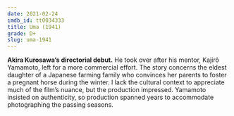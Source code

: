 ```yaml
---
date: 2021-02-24
imdb_id: tt0034333
title: Uma (1941)
grade: D+
slug: uma-1941
---
```


**Akira Kurosawa’s directorial debut.** He took over after his mentor, Kajirô Yamamoto, left for a more commercial effort. The story concerns the eldest daughter of a Japanese farming family who convinces her parents to foster a pregnant horse during the winter. I lack the cultural context to appreciate much of the film’s nuance, but the production impressed. Yamamoto insisted on authenticity, so production spanned years to accommodate photographing the passing seasons.